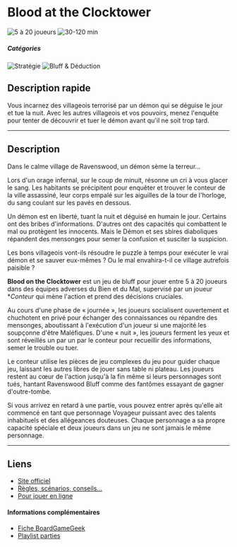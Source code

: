 # Blood at the Clocktower

![5 à 20 joueurs](https://img.shields.io/badge/-5%20à%2020%20joueurs%20-%23444444)
![30-120 min](https://img.shields.io/badge/-30--120%20min%20-%23444444)

##### Catégories
![Stratégie](https://img.shields.io/badge/-Stratégie-%23444444)
![Bluff & Déduction](https://img.shields.io/badge/-Bluff%20&%20Déduction-%23444444)

## Description rapide
Vous incarnez des villageois terrorisé par un démon qui se déguise le jour et tue la nuit. Avec les autres villageois et vos pouvoirs, menez l'enquête pour tenter de découvrir et tuer le démon avant qu'il ne soit trop tard.

---

## Description
Dans le calme village de Ravenswood, un démon sème la terreur...

Lors d'un orage infernal, sur le coup de minuit, résonne un cri à vous glacer le sang. Les habitants se précipitent pour enquêter et trouver le conteur de la ville assassiné, leur corps empalé sur les aiguilles de la tour de l'horloge, du sang coulant sur les pavés en dessous.

Un démon est en liberté, tuant la nuit et déguisé en humain le jour. Certains ont des bribes d'informations. D'autres ont des capacités qui combattent le mal ou protègent les innocents. Mais le Démon et ses sbires diaboliques répandent des mensonges pour semer la confusion et susciter la suspicion.

Les bons villageois vont-ils résoudre le puzzle à temps pour exécuter le vrai démon et se sauver eux-mêmes ? Ou le mal envahira-t-il ce village autrefois paisible ?

**Blood on the Clocktower** est un jeu de bluff pour jouer entre 5 à 20 joueurs dans des équipes adverses du Bien et du Mal, supervisé par un joueur **Conteur* qui mène l'action et prend des décisions cruciales.

Au cours d'une phase de « journée », les joueurs socialisent ouvertement et chuchotent en privé pour échanger des connaissances ou répandre des mensonges, aboutissant à l'exécution d'un joueur si une majorité les soupçonne d'être Maléfiques. D'une « nuit », les joueurs ferment les yeux et sont réveillés un par un par le conteur pour recueillir des informations, semer le trouble ou tuer.

Le conteur utilise les pièces de jeu complexes du jeu pour guider chaque jeu, laissant les autres libres de jouer sans table ni plateau. Les joueurs restent au cœur de l'action jusqu'à la fin même si leurs personnages sont tués, hantant Ravenswood Bluff comme des fantômes essayant de gagner d'outre-tombe.

Si vous arrivez en retard à une partie, vous pouvez entrer après qu'elle ait commencé en tant que personnage Voyageur puissant avec des talents inhabituels et des allégeances douteuses. Chaque personnage a sa propre capacité spéciale et deux joueurs dans un jeu ne sont jamais le même personnage.

---

## Liens
- [Site officiel](https://bloodontheclocktower.com)
- [Règles, scénarios, conseils...](https://wiki.bloodontheclocktower.com/Main_Page)
- [Pour jouer en ligne](https://clocktower.online)

#### Informations complémentaires
- [Fiche BoardGameGeek](https://boardgamegeek.com/boardgame/240980/blood-clocktower)
- [Playlist parties](https://www.youtube.com/playlist?list=PLQBGXhGots83LIf1qY4Zg0Mp9qU1Kr2Hv)
